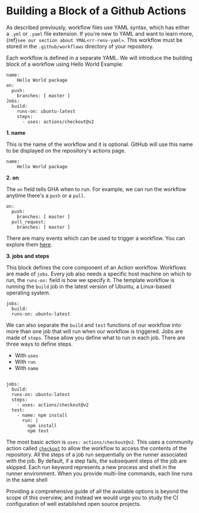 # Building a Block of a Github Actions

As described previously, workflow files use YAML syntax, which has either a `.yml` or `.yaml` file extension. If you're new to YAML and want to learn more, {ref}`see our section about YMAL<rr-renv-yaml>`. This workflow must be stored in the `.github/workflows` directory of your repository.

Each workflow is defined in a separate YAML. We will introduce the building block of a workflow using Hello World Example:

```
name:
    Hello World package
on:
  push:
    branches: [ master ]
Jobs:
  build:
    runs-on: ubuntu-latest
    steps:
      - uses: actions/checkout@v2
```  

**1. name**

This is the name of the workflow and it is optional. GitHub will use this name to be displayed on the repository's actions page.
```
name:
    Hello World package
```

**2. on**

The `on` field tells GHA when to run. For example, we can run the workflow anytime there's a `push` or a `pull`.
```
on:
  push:
    branches: [ master ]
  pull_request:
    branches: [ master ]
```
There are many events which can be used to trigger a workflow. You can explore them [here](https://docs.github.com/en/free-pro-team@latest/actions/reference/workflow-syntax-for-github-actions).

**3. jobs and steps**

This block defines the core component of an Action workflow. Workflows are made of `jobs`. Every job also needs a specific host machine on which to run, the `runs-on:` field is how we specify it. The template workflow is running the `build` job in the latest version of Ubuntu, a Linux-based operating system.

```
jobs:
  build:
  runs-on: ubuntu-latest
```

We can also separate the `build` and `test` functions of our workflow into more than one job that will run when our workflow is triggered. Jobs are made of `steps`. These allow you define what to run in each job. There are three ways to define steps.

- With `uses`
- With `run`
- With `name`

```

jobs:
  build:
  runs-on: ubuntu-latest
  steps:
    - uses: actions/checkout@v2
  test:
    - name: npm install
      run: |
        npm install
        npm test
```

The most basic action is `uses: actions/checkout@v2`. This uses a community action called [`checkout`](https://github.com/actions/checkout) to allow the workflow to access the contents of the repository. All the steps of a job run sequentially on the runner associated with the job. By default, if a step fails, the subsequent steps of the job are skipped. Each run keyword represents a new process and shell in the runner environment. When you provide multi-line commands, each line runs in the same shell

Providing a comprehensive guide of all the available options is beyond the scope of this overview, and instead we would urge you to study the CI configuration of well established open source projects.
